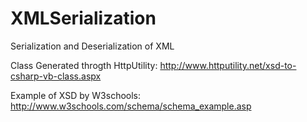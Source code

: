 # XMLSerialization
Serialization and Deserialization of XML

Class Generated throgth HttpUtility:
http://www.httputility.net/xsd-to-csharp-vb-class.aspx

Example of XSD by W3schools:
http://www.w3schools.com/schema/schema_example.asp
